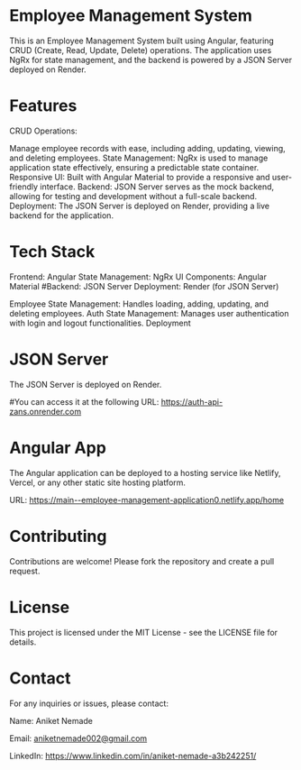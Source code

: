 
 # Employee Management System 





This is an Employee Management System built using Angular, featuring CRUD (Create, Read, Update, Delete) operations. 
The application uses NgRx for state management, and the backend is powered by a JSON Server deployed on Render.

# Features





CRUD Operations:

 Manage employee records with ease, including adding, updating, viewing, and deleting employees.
State Management: NgRx is used to manage application state effectively, ensuring a predictable state container.
Responsive UI: Built with Angular Material to provide a responsive and user-friendly interface.
Backend: JSON Server serves as the mock backend, allowing for testing and development without a full-scale backend.
Deployment: The JSON Server is deployed on Render, providing a live backend for the application.





# Tech Stack
Frontend: Angular
State Management: NgRx
UI Components: Angular Material
#Backend: JSON Server
Deployment: Render (for JSON Server)







Employee State Management: Handles loading, adding, updating, and deleting employees.
Auth State Management: Manages user authentication with login and logout functionalities.
Deployment


# JSON Server
The JSON Server is deployed on Render. 





#You can access it at the following URL:
 https://auth-api-zans.onrender.com






# Angular App
The Angular application can be deployed to a hosting service like Netlify, Vercel, or any other static site hosting platform.

URL: https://main--employee-management-application0.netlify.app/home



# Contributing
Contributions are welcome! Please fork the repository and create a pull request.

# License


This project is licensed under the MIT License - see the LICENSE file for details.




# Contact
For any inquiries or issues, please contact:





Name: Aniket Nemade





Email: aniketnemade002@gmail.com

LinkedIn: https://www.linkedin.com/in/aniket-nemade-a3b242251/


